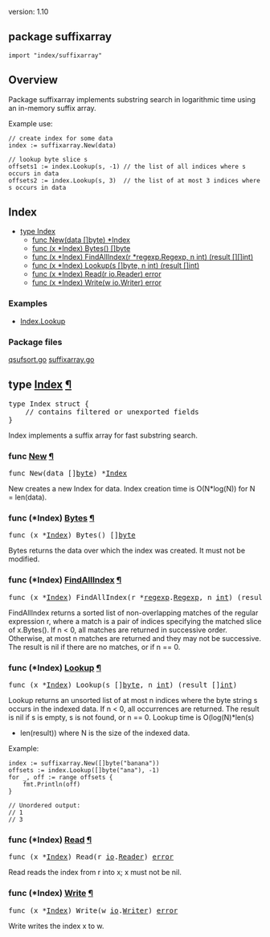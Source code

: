 version: 1.10
## package suffixarray

  `import "index/suffixarray"`

## Overview

Package suffixarray implements substring search in logarithmic time using an
in-memory suffix array.

Example use:

    // create index for some data
    index := suffixarray.New(data)

    // lookup byte slice s
    offsets1 := index.Lookup(s, -1) // the list of all indices where s occurs in data
    offsets2 := index.Lookup(s, 3)  // the list of at most 3 indices where s occurs in data

## Index

- [type Index](#Index)
  - [func New(data []byte) *Index](#New)
  - [func (x *Index) Bytes() []byte](#Index.Bytes)
  - [func (x *Index) FindAllIndex(r *regexp.Regexp, n int) (result [][]int)](#Index.FindAllIndex)
  - [func (x *Index) Lookup(s []byte, n int) (result []int)](#Index.Lookup)
  - [func (x *Index) Read(r io.Reader) error](#Index.Read)
  - [func (x *Index) Write(w io.Writer) error](#Index.Write)

### Examples

- [Index.Lookup](#exampleIndex_Lookup)

### Package files
 [qsufsort.go](//github.com/golang/go/blob/release-branch.go1.10/src/index/suffixarray/qsufsort.go) [suffixarray.go](//github.com/golang/go/blob/release-branch.go1.10/src/index/suffixarray/suffixarray.go)

<h2 id="Index">type <a href="//github.com/golang/go/blob/release-branch.go1.10/src/index/suffixarray/suffixarray.go#L18">Index</a>
    <a href="#Index">¶</a></h2>
<pre>type Index struct {
    <span class="comment">// contains filtered or unexported fields</span>
}</pre>

Index implements a suffix array for fast substring search.

<h3 id="New">func <a href="//github.com/golang/go/blob/release-branch.go1.10/src/index/suffixarray/suffixarray.go#L25">New</a>
    <a href="#New">¶</a></h3>
<pre>func New(data []<a href="/builtin/#byte">byte</a>) *<a href="#Index">Index</a></pre>

New creates a new Index for data. Index creation time is O(N*log(N)) for N =
len(data).

<h3 id="Index.Bytes">func (*Index) <a href="//github.com/golang/go/blob/release-branch.go1.10/src/index/suffixarray/suffixarray.go#L155">Bytes</a>
    <a href="#Index.Bytes">¶</a></h3>
<pre>func (x *<a href="#Index">Index</a>) Bytes() []<a href="/builtin/#byte">byte</a></pre>

Bytes returns the data over which the index was created. It must not be
modified.

<h3 id="Index.FindAllIndex">func (*Index) <a href="//github.com/golang/go/blob/release-branch.go1.10/src/index/suffixarray/suffixarray.go#L202">FindAllIndex</a>
    <a href="#Index.FindAllIndex">¶</a></h3>
<pre>func (x *<a href="#Index">Index</a>) FindAllIndex(r *<a href="/regexp/">regexp</a>.<a href="/regexp/#Regexp">Regexp</a>, n <a href="/builtin/#int">int</a>) (result [][]<a href="/builtin/#int">int</a>)</pre>

FindAllIndex returns a sorted list of non-overlapping matches of the regular
expression r, where a match is a pair of indices specifying the matched slice of
x.Bytes(). If n < 0, all matches are returned in successive order. Otherwise, at
most n matches are returned and they may not be successive. The result is nil if
there are no matches, or if n == 0.

<h3 id="Index.Lookup">func (*Index) <a href="//github.com/golang/go/blob/release-branch.go1.10/src/index/suffixarray/suffixarray.go#L180">Lookup</a>
    <a href="#Index.Lookup">¶</a></h3>
<pre>func (x *<a href="#Index">Index</a>) Lookup(s []<a href="/builtin/#byte">byte</a>, n <a href="/builtin/#int">int</a>) (result []<a href="/builtin/#int">int</a>)</pre>

Lookup returns an unsorted list of at most n indices where the byte string s
occurs in the indexed data. If n < 0, all occurrences are returned. The result
is nil if s is empty, s is not found, or n == 0. Lookup time is O(log(N)*len(s)
+ len(result)) where N is the size of the indexed data.

<a id="exampleIndex_Lookup"></a>
Example:

    index := suffixarray.New([]byte("banana"))
    offsets := index.Lookup([]byte("ana"), -1)
    for _, off := range offsets {
        fmt.Println(off)
    }

    // Unordered output:
    // 1
    // 3

<h3 id="Index.Read">func (*Index) <a href="//github.com/golang/go/blob/release-branch.go1.10/src/index/suffixarray/suffixarray.go#L88">Read</a>
    <a href="#Index.Read">¶</a></h3>
<pre>func (x *<a href="#Index">Index</a>) Read(r <a href="/io/">io</a>.<a href="/io/#Reader">Reader</a>) <a href="/builtin/#error">error</a></pre>

Read reads the index from r into x; x must not be nil.

<h3 id="Index.Write">func (*Index) <a href="//github.com/golang/go/blob/release-branch.go1.10/src/index/suffixarray/suffixarray.go#L127">Write</a>
    <a href="#Index.Write">¶</a></h3>
<pre>func (x *<a href="#Index">Index</a>) Write(w <a href="/io/">io</a>.<a href="/io/#Writer">Writer</a>) <a href="/builtin/#error">error</a></pre>

Write writes the index x to w.



